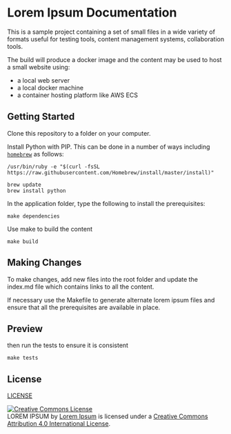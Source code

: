# Lorem Ipsum Documentation

This is a sample project containing a set of small files in a wide variety of formats useful for testing tools, content management systems, collaboration tools.

The build will produce a docker image and the content may be used to host a small website using:

- a local web server
- a local docker machine
- a container hosting platform like AWS ECS

## Getting Started

Clone this repository to a folder on your computer.

Install Python with PIP. This can be done in a number of ways including [`homebrew`](https://brew.sh/) as follows:

```
/usr/bin/ruby -e "$(curl -fsSL https://raw.githubusercontent.com/Homebrew/install/master/install)"

brew update
brew install python
```

In the application folder, type the following to install the prerequisites:

```
make dependencies
```

Use make to build the content

```
make build
```

## Making Changes

To make changes, add new files into the root folder and update the index.md file which contains links to all the content.

If necessary use the Makefile to generate alternate lorem ipsum files and ensure that all the prerequisites are available in place.  

## Preview



then run the tests to ensure it is consistent

```
make tests
```

## License

[LICENSE](LICENSE.txt)

<a rel="license" href="http://creativecommons.org/licenses/by/4.0/"><img alt="Creative Commons License" style="border-width:0" src="https://i.creativecommons.org/l/by/4.0/88x31.png" /></a><br /><span xmlns:dct="http://purl.org/dc/terms/" href="http://purl.org/dc/dcmitype/Dataset" property="dct:title" rel="dct:type">LOREM IPSUM</span> by <a xmlns:cc="http://creativecommons.org/ns#" href="https://github.com/dougapd/loremipsum" property="cc:attributionName" rel="cc:attributionURL">Lorem Ipsum</a> is licensed under a <a rel="license" href="http://creativecommons.org/licenses/by/4.0/">Creative Commons Attribution 4.0 International License</a>.
